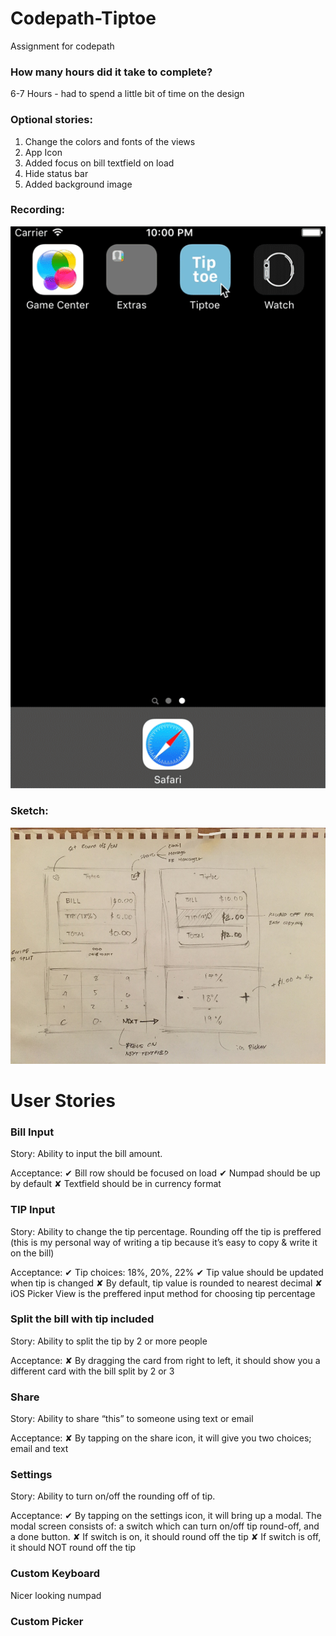 
# Codepath-Tiptoe
Assignment for codepath

### How many hours did it take to complete?
6-7 Hours - had to spend a little bit of time on the design

### Optional stories:
1. Change the colors and fonts of the views
2. App Icon
3. Added focus on bill textfield on load
4. Hide status bar
5. Added background image

### Recording:
![Alt text](https://github.com/christophersybico/Codepath-Tiptoe/blob/master/Tiptoe%20Demo.gif "Tipteo Demo")

### Sketch:
![Alt text](https://github.com/christophersybico/Codepath-Tiptoe/blob/master/Tiptoe%20Sketch.jpeg "Tiptoe Sketch")

# User Stories

### Bill Input
Story:
Ability to input the bill amount.

Acceptance:
✔︎ Bill row should be focused on load
✔︎ Numpad should be up by default
✘ Textfield should be in currency format

### TIP Input
Story:
Ability to change the tip percentage. Rounding off the tip is preffered (this is my personal way of writing a tip because it’s easy to copy & write it on the bill)

Acceptance:
✔︎ Tip choices: 18%, 20%, 22%
✔︎ Tip value should be updated when tip is changed
✘ By default, tip value is rounded to nearest decimal
✘ iOS Picker View is the preffered input method for choosing tip percentage

### Split the bill with tip included
Story:
Ability to split the tip by 2 or more people

Acceptance:
✘ By dragging the card from right to left, it should show you a different card with the bill split by 2 or 3

### Share
Story:
Ability to share “this” to someone using text or email

Acceptance:
✘ By tapping on the share icon, it will give you two choices; email and text

### Settings
Story:
Ability to turn on/off the rounding off of tip.

Acceptance:
✔︎ By tapping on the settings icon, it will bring up a modal. The modal screen consists of: a switch which can turn on/off tip round-off, and a done button.
✘ If switch is on, it should round off the tip
✘ If switch is off, it should NOT round off the tip

### Custom Keyboard
Nicer looking numpad

### Custom Picker
